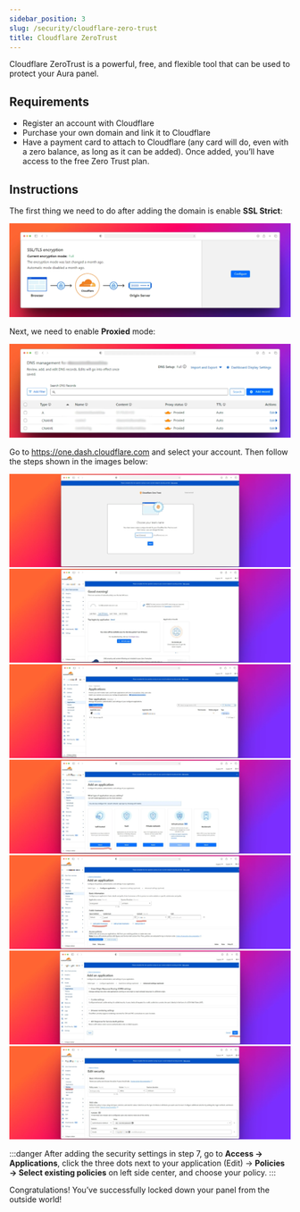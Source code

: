 ```yaml
---
sidebar_position: 3
slug: /security/cloudflare-zero-trust
title: Cloudflare ZeroTrust
---
```


Cloudflare ZeroTrust is a powerful, free, and flexible tool that can be used to protect your Aura panel.

## Requirements

- Register an account with Cloudflare
- Purchase your own domain and link it to Cloudflare
- Have a payment card to attach to Cloudflare (any card will do, even with a zero balance, as long as it can be added). Once added, you’ll have access to the free Zero Trust plan.

## Instructions

The first thing we need to do after adding the domain is enable **SSL Strict**:

![SSL Strict](/security/zero-trust/ssl_strict.webp)

Next, we need to enable **Proxied** mode:

![Proxied Mode](/security/zero-trust/proxied.webp)

Go to https://one.dash.cloudflare.com and select your account. Then follow the steps shown in the images below:

![First Step](/security/zero-trust/first_step.webp)
![Second Step](/security/zero-trust/second_step.webp)
![Third Step](/security/zero-trust/third_step.webp)
![Fourth Step](/security/zero-trust/fourth_step.webp)
![Fifth Step](/security/zero-trust/fifth_step.webp)
![Sixth Step](/security/zero-trust/sixth_step.webp)
![Seventh Step](/security/zero-trust/seventh_step.webp)

:::danger
After adding the security settings in step 7, go to **Access → Applications**, click the three dots next to your application (Edit) → **Policies → Select existing policies** on left side center, and choose your policy.
:::

Congratulations! You’ve successfully locked down your panel from the outside world!
